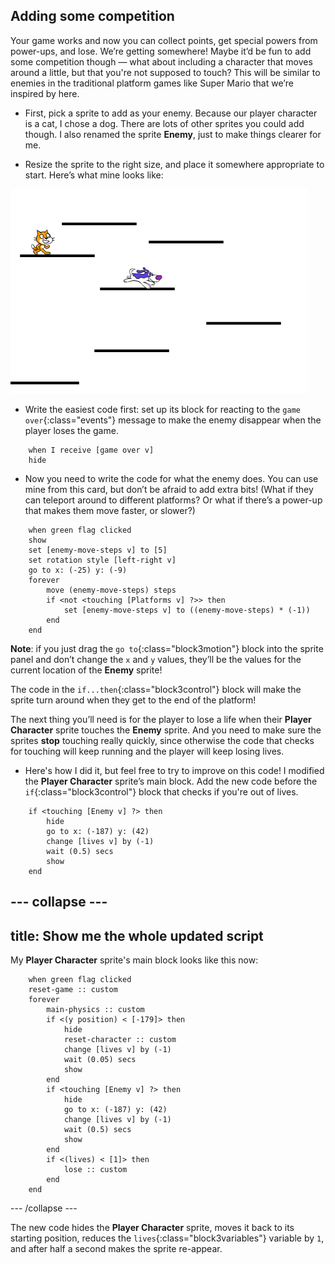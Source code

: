 ## Adding some competition

Your game works and now you can collect points, get special powers from power-ups, and lose. We’re getting somewhere! Maybe it’d be fun to add some competition though — what about including a character that moves around a little, but that you're not supposed to touch? This will be similar to enemies in the traditional platform games like Super Mario that we’re inspired by here.

+ First, pick a sprite to add as your enemy. Because our player character is a cat, I chose a dog. There are lots of other sprites you could add though. I also renamed the sprite **Enemy**, just to make things clearer for me.

+ Resize the sprite to the right size, and place it somewhere appropriate to start. Here’s what mine looks like: 

![The dog enemy sprite](images/enemySprite.png)

+ Write the easiest code first: set up its block for reacting to the `game over`{:class="events"} message to make the enemy disappear when the player loses the game. 

```blocks3
    when I receive [game over v]
    hide
```

+ Now you need to write the code for what the enemy does. You can use mine from this card, but don’t be afraid to add extra bits! (What if they can teleport around to different platforms? Or what if there’s a power-up that makes them move faster, or slower?) 

```blocks3
    when green flag clicked
    show
    set [enemy-move-steps v] to [5]
    set rotation style [left-right v]
    go to x: (-25) y: (-9)
    forever
        move (enemy-move-steps) steps
        if <not <touching [Platforms v] ?>> then
            set [enemy-move-steps v] to ((enemy-move-steps) * (-1))
        end
    end
```

**Note**: if you just drag the `go to`{:class="block3motion"} block into the sprite panel and don’t change the `x` and `y` values, they’ll be the values for the current location of the **Enemy** sprite!
 
The code in the `if...then`{:class="block3control"} block will make the sprite turn around when they get to the end of the platform!

The next thing you’ll need is for the player to lose a life when their **Player Character** sprite touches the **Enemy** sprite. And you need to make sure the sprites **stop** touching really quickly, since otherwise the code that checks for touching will keep running and the player will keep losing lives. 

+ Here's how I did it, but feel free to try to improve on this code! I modified the **Player Character** sprite’s main block. Add the new code before the `if`{:class="block3control"} block that checks if you're out of lives.

```blocks3
    if <touching [Enemy v] ?> then
        hide
        go to x: (-187) y: (42)
        change [lives v] by (-1)
        wait (0.5) secs
        show
    end
```

--- collapse ---
---
title: Show me the whole updated script
---

My **Player Character** sprite's main block looks like this now:

```blocks3
    when green flag clicked
    reset-game :: custom
    forever
        main-physics :: custom
        if <(y position) < [-179]> then
            hide
            reset-character :: custom
            change [lives v] by (-1)
            wait (0.05) secs
            show
        end
        if <touching [Enemy v] ?> then
            hide
            go to x: (-187) y: (42)
            change [lives v] by (-1)
            wait (0.5) secs
            show
        end
        if <(lives) < [1]> then
            lose :: custom
        end
    end
```

--- /collapse ---

The new code hides the **Player Character** sprite, moves it back to its starting position, reduces the `lives`{:class="block3variables"} variable by `1`, and after half a second makes the sprite re-appear.

